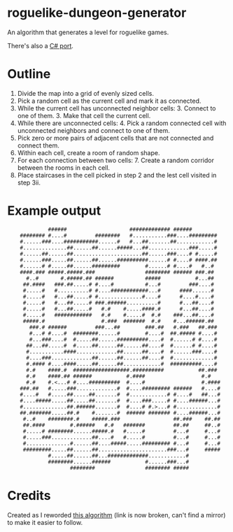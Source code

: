 roguelike-dungeon-generator
===========================

An algorithm that generates a level for roguelike games.

There's also a [C# port](https://github.com/mizipzor/DungeonSharp).


Outline
=======

1. Divide the map into a grid of evenly sized cells.
2. Pick a random cell as the current cell and mark it as connected.
3. While the current cell has unconnected neighbor cells:
    3. Connect to one of them.
    3. Make that cell the current cell.
4. While there are unconnected cells:
    4. Pick a random connected cell with unconnected neighbors and connect to one of them.
5. Pick zero or more pairs of adjacent cells that are not connected and connect them.
6. Within each cell, create a room of random shape.
7. For each connection between two cells:
    7. Create a random corridor between the rooms in each cell.
8. Place staircases in the cell picked in step 2 and the lest cell visited in step 3ii.


Example output
======
```
             ######                    ############# ######
    ######## #....#         ########   #...........###....#########
    #......###....###########......#   #...##.......##............#
    #..............##......##......#####...##.............###.....#
    #......##......##......................##......###....# #.....#
    #......###.....##......##......##########......# #....# ####.##
    #......# #.....##......#########        #......# #....#   #..#
    ####.### #####.#####.###                ######## ###### ###.##
      #..#       #.#####.## ######          #####           #...##
     ##.####   ###.##.....# #....#          #...#         ###....#
     #.....#   #..........# #....############...#      ####......#
     #.....#   #...##.....# #..............#....#      #....#....#
     #.....#   #...##.....# ###.######..........#      #...##....#
     #.....#   #...##.....#   #.#    #.....####.#      #...##....#
     #.....#   ############   #.#    #.....#  #.#    ###...##....#
     #####.#                  #.###  #######  #.#    #...######.##
       ###.# ######         ###...##        ###.##   #.###   ##.###
       #...# #....#  ########......#        #....#  ##.##### #....#
       #...###....#  #.....##......##########....#  #......# #....#
      ##...##.....#  #.....##......##......##....#  #......# #....#
      #...........####.............##......##....#  #......###....#
      #....###.............##......##......##....#  #.............#
      #.#### #....####.....##......##............#  ##########....#
      #.#    ####.#  ##################.##########           ##.###
      #.#    ####.## ######           #.####                  #.#
      #.#    #.<...# #....##########  #....#                  #.####
    ###.##   #.....###.............#  #....######### ######   #....#
    #....#   #.....##.....##.......#  #............# #....#   ##...#
    #....#####.....##.....##.......#  #....###.....# #....######...#
    #..............##.######.......#  #....# #.>...# #.............#
    ##.#######.....##.#    #.......#  ###### ####### #....######...#
     #..#    ########.#    #####.###                 ##.###    ##.##
     ##.####        #.######   #.#   #######         ##.##     ##..#
     #.....# ########......#####.#   #.....#         #...#     #...#
     #.....###.............##....#   #.....#         #...#     #...#
     #..............#......##....#####.....######### #...#     #...#
     #########.....##......##......................###...#     #####
             #.....##......##...#############............#
             ########......######           #......###...#
                    ########                ######## #####
```


Credits
=======

Created as I reworded [this algorithm](http://kuoi.org/~kamikaze/GameDesign/art07_rogue_dungeon.php) (link is now broken, can't find a mirror) to make it easier to follow.
